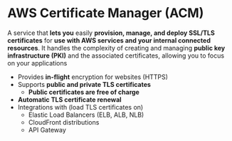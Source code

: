 # AWS Certificate Manager (ACM)

A service that **lets you** easily **provision, manage, and deploy SSL/TLS certificates** for **use with AWS services and your internal connected resources**. It handles the complexity of creating and managing **public key infrastructure (PKI)** and the associated certificates, allowing you to focus on your applications

- Provides **in-flight** encryption for websites (HTTPS)
- Supports **public and private TLS certificates**
  - **Public certificates are free of charge**
- **Automatic TLS certificate renewal**
- Integrations with (load TLS certificates on)
  - Elastic Load Balancers (ELB, ALB, NLB)
  - CloudFront distributions
  - API Gateway

